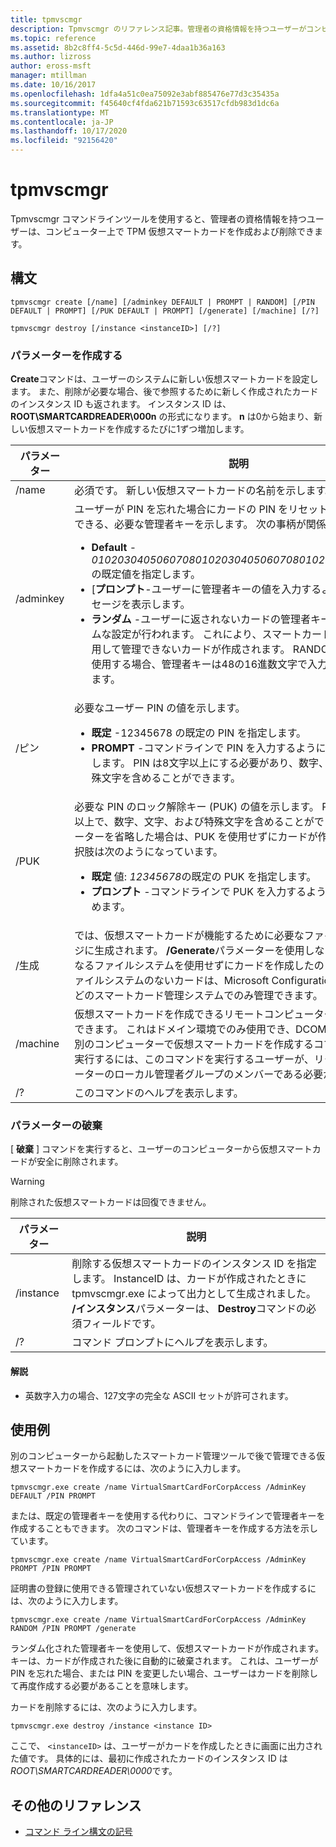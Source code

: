 ```yaml
---
title: tpmvscmgr
description: Tpmvscmgr のリファレンス記事。管理者の資格情報を持つユーザーがコンピューターで TPM 仮想スマートカードを作成および削除できるようにするコマンドラインツールです。
ms.topic: reference
ms.assetid: 8b2c8ff4-5c5d-446d-99e7-4daa1b36a163
ms.author: lizross
author: eross-msft
manager: mtillman
ms.date: 10/16/2017
ms.openlocfilehash: 1dfa4a51c0ea75092e3abf885476e77d3c35435a
ms.sourcegitcommit: f45640cf4fda621b71593c63517cfdb983d1dc6a
ms.translationtype: MT
ms.contentlocale: ja-JP
ms.lasthandoff: 10/17/2020
ms.locfileid: "92156420"
---
```

# <a name="tpmvscmgr"></a>tpmvscmgr

Tpmvscmgr コマンドラインツールを使用すると、管理者の資格情報を持つユーザーは、コンピューター上で TPM 仮想スマートカードを作成および削除できます。

## <a name="syntax"></a>構文

```
tpmvscmgr create [/name] [/adminkey DEFAULT | PROMPT | RANDOM] [/PIN DEFAULT | PROMPT] [/PUK DEFAULT | PROMPT] [/generate] [/machine] [/?]
```

```
tpmvscmgr destroy [/instance <instanceID>] [/?]
```

### <a name="create-parameters"></a>パラメーターを作成する

**Create**コマンドは、ユーザーのシステムに新しい仮想スマートカードを設定します。 また、削除が必要な場合、後で参照するために新しく作成されたカードのインスタンス ID も返されます。 インスタンス ID は、 **ROOT\SMARTCARDREADER\000n** の形式になります。 **n** は0から始まり、新しい仮想スマートカードを作成するたびに1ずつ増加します。

| パラメーター | 説明 |
|--|--|
| /name | 必須です。 新しい仮想スマートカードの名前を示します。 |
| /adminkey | ユーザーが PIN を忘れた場合にカードの PIN をリセットするために使用できる、必要な管理者キーを示します。 次の事柄が関係します。<ul><li>**Default** - *010203040506070801020304050607080102030405060708*の既定値を指定します。</li><li>[**プロンプト**-ユーザーに管理者キーの値を入力するように求めるメッセージを表示します。</li><li>**ランダム** -ユーザーに返されないカードの管理者キーに対してランダムな設定が行われます。 これにより、スマートカード管理ツールを使用して管理できないカードが作成されます。 RANDOM オプションを使用する場合、管理者キーは48の16進数文字で入力する必要があります。</li></ul> |
| /ピン | 必要なユーザー PIN の値を示します。<ul><li>**既定** -12345678 の既定の PIN を指定します。</li><li>**PROMPT** -コマンドラインで PIN を入力するようにユーザーに要求します。 PIN は8文字以上にする必要があり、数字、文字、および特殊文字を含めることができます。</li></ul> |
| /PUK | 必要な PIN のロック解除キー (PUK) の値を示します。 PUK 値は、8文字以上で、数字、文字、および特殊文字を含めることができます。 パラメーターを省略した場合は、PUK を使用せずにカードが作成されます。 選択肢は次のようになっています。<ul><li>**既定** 値: *12345678*の既定の PUK を指定します。</li><li>**プロンプト** -コマンドラインで PUK を入力するようにユーザーに求めます。</li></ul> |
| /生成 | では、仮想スマートカードが機能するために必要なファイルがストレージに生成されます。 **/Generate**パラメーターを使用しない場合は、基になるファイルシステムを使用せずにカードを作成したのと同じです。 ファイルシステムのないカードは、Microsoft Configuration Manager などのスマートカード管理システムでのみ管理できます。 |
| /machine | 仮想スマートカードを作成できるリモートコンピューターの名前を指定できます。 これはドメイン環境でのみ使用でき、DCOM に依存します。 別のコンピューターで仮想スマートカードを作成するコマンドを正常に実行するには、このコマンドを実行するユーザーが、リモートコンピューターのローカル管理者グループのメンバーである必要があります。 |
| /? | このコマンドのヘルプを表示します。 |

### <a name="destroy-parameters"></a>パラメーターの破棄

[ **破棄** ] コマンドを実行すると、ユーザーのコンピューターから仮想スマートカードが安全に削除されます。

> [!WARNING]
> 削除された仮想スマートカードは回復できません。

| パラメーター | 説明 |
|--|--|
| /instance | 削除する仮想スマートカードのインスタンス ID を指定します。 InstanceID は、カードが作成されたときに tpmvscmgr.exe によって出力として生成されました。 **/インスタンス**パラメーターは、 **Destroy**コマンドの必須フィールドです。 |
| /? | コマンド プロンプトにヘルプを表示します。 |

#### <a name="remarks"></a>解説

- 英数字入力の場合、127文字の完全な ASCII セットが許可されます。

## <a name="examples"></a>使用例

別のコンピューターから起動したスマートカード管理ツールで後で管理できる仮想スマートカードを作成するには、次のように入力します。

```
tpmvscmgr.exe create /name VirtualSmartCardForCorpAccess /AdminKey DEFAULT /PIN PROMPT
```

または、既定の管理者キーを使用する代わりに、コマンドラインで管理者キーを作成することもできます。 次のコマンドは、管理者キーを作成する方法を示しています。

```
tpmvscmgr.exe create /name VirtualSmartCardForCorpAccess /AdminKey PROMPT /PIN PROMPT
```

証明書の登録に使用できる管理されていない仮想スマートカードを作成するには、次のように入力します。

```
tpmvscmgr.exe create /name VirtualSmartCardForCorpAccess /AdminKey RANDOM /PIN PROMPT /generate
```

ランダム化された管理者キーを使用して、仮想スマートカードが作成されます。 キーは、カードが作成された後に自動的に破棄されます。 これは、ユーザーが PIN を忘れた場合、または PIN を変更したい場合、ユーザーはカードを削除して再度作成する必要があることを意味します。

カードを削除するには、次のように入力します。

```
tpmvscmgr.exe destroy /instance <instance ID>
```

ここで、 `<instanceID>` は、ユーザーがカードを作成したときに画面に出力された値です。 具体的には、最初に作成されたカードのインスタンス ID は *ROOT\SMARTCARDREADER\0000*です。

## <a name="additional-references"></a>その他のリファレンス

- [コマンド ライン構文の記号](command-line-syntax-key.md)
